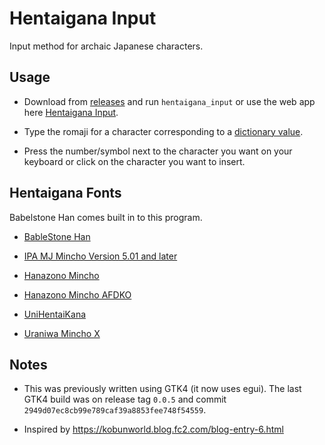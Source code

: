 # Hentaigana Input

Input method for archaic Japanese characters.

## Usage

- Download from [releases](https://github.com/Kuuuube/hentaigana_input/releases/latest) and run `hentaigana_input` or use the web app here [Hentaigana Input](https://kuuuube.github.io/hentaigana_input/).

- Type the romaji for a character corresponding to a [dictionary value](./docs/key.md).

- Press the number/symbol next to the character you want on your keyboard or click on the character you want to insert.

## Hentaigana Fonts

Babelstone Han comes built in to this program.

- [BableStone Han](http://www.babelstone.co.uk/Fonts/Han.html)

- [IPA MJ Mincho Version 5.01 and later](https://moji.or.jp/mojikiban/font/)

- [Hanazono Mincho](https://de.osdn.net/projects/hanazono-font/)

- [Hanazono Mincho AFDKO](https://github.com/cjkvi/HanaMinAFDKO)

- [UniHentaiKana](http://wakufactory.jp/densho/font/hentai/)

- [Uraniwa Mincho X](http://en.glyphwiki.org/wiki/Group:zr12r_uraniwaminchoX)

## Notes

- This was previously written using GTK4 (it now uses egui). The last GTK4 build was on release tag `0.0.5` and commit `2949d07ec8cb99e789caf39a8853fee748f54559`.

- Inspired by https://kobunworld.blog.fc2.com/blog-entry-6.html
